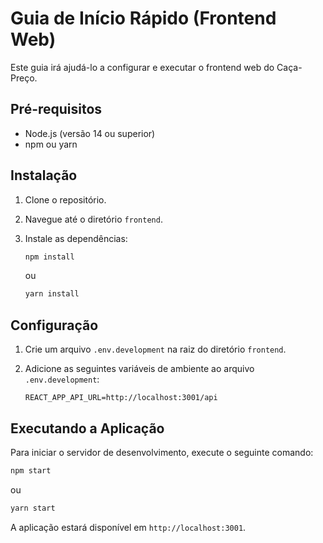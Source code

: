 # Guia de Início Rápido (Frontend Web)

Este guia irá ajudá-lo a configurar e executar o frontend web do Caça-Preço.

## Pré-requisitos

- Node.js (versão 14 ou superior)
- npm ou yarn

## Instalação

1. Clone o repositório.
2. Navegue até o diretório `frontend`.
3. Instale as dependências:

   ```bash
   npm install
   ```

   ou

   ```bash
   yarn install
   ```

## Configuração

1. Crie um arquivo `.env.development` na raiz do diretório `frontend`.
2. Adicione as seguintes variáveis de ambiente ao arquivo `.env.development`:

   ```
   REACT_APP_API_URL=http://localhost:3001/api
   ```

## Executando a Aplicação

Para iniciar o servidor de desenvolvimento, execute o seguinte comando:

```bash
npm start
```

ou

```bash
yarn start
```

A aplicação estará disponível em `http://localhost:3001`.
